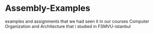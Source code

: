 # Assembly-Examples
examples and assignments that we had seen it in our courses Computer Organization and Architecture that i studied in FSMVU-istanbul
